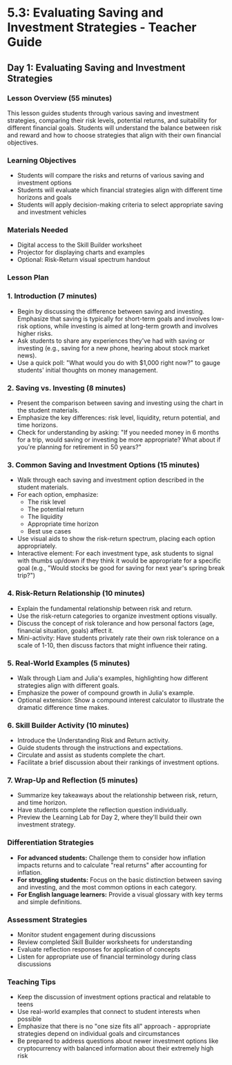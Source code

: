 # 5.3: Evaluating Saving and Investment Strategies - Teacher Guide

## Day 1: Evaluating Saving and Investment Strategies

### Lesson Overview (55 minutes)

This lesson guides students through various saving and investment strategies, comparing their risk levels, potential returns, and suitability for different financial goals. Students will understand the balance between risk and reward and how to choose strategies that align with their own financial objectives.

### Learning Objectives

- Students will compare the risks and returns of various saving and investment options
- Students will evaluate which financial strategies align with different time horizons and goals
- Students will apply decision-making criteria to select appropriate saving and investment vehicles

### Materials Needed

- Digital access to the Skill Builder worksheet
- Projector for displaying charts and examples
- Optional: Risk-Return visual spectrum handout

### Lesson Plan

### 1. Introduction (7 minutes)

- Begin by discussing the difference between saving and investing. Emphasize that saving is typically for short-term goals and involves low-risk options, while investing is aimed at long-term growth and involves higher risks.
- Ask students to share any experiences they've had with saving or investing (e.g., saving for a new phone, hearing about stock market news).
- Use a quick poll: "What would you do with $1,000 right now?" to gauge students' initial thoughts on money management.

### 2. Saving vs. Investing (8 minutes)

- Present the comparison between saving and investing using the chart in the student materials.
- Emphasize the key differences: risk level, liquidity, return potential, and time horizons.
- Check for understanding by asking: "If you needed money in 6 months for a trip, would saving or investing be more appropriate? What about if you're planning for retirement in 50 years?"

### 3. Common Saving and Investment Options (15 minutes)

- Walk through each saving and investment option described in the student materials.
- For each option, emphasize:
    - The risk level
    - The potential return
    - The liquidity
    - Appropriate time horizon
    - Best use cases
- Use visual aids to show the risk-return spectrum, placing each option appropriately.
- Interactive element: For each investment type, ask students to signal with thumbs up/down if they think it would be appropriate for a specific goal (e.g., "Would stocks be good for saving for next year's spring break trip?")

### 4. Risk-Return Relationship (10 minutes)

- Explain the fundamental relationship between risk and return.
- Use the risk-return categories to organize investment options visually.
- Discuss the concept of risk tolerance and how personal factors (age, financial situation, goals) affect it.
- Mini-activity: Have students privately rate their own risk tolerance on a scale of 1-10, then discuss factors that might influence their rating.

### 5. Real-World Examples (5 minutes)

- Walk through Liam and Julia's examples, highlighting how different strategies align with different goals.
- Emphasize the power of compound growth in Julia's example.
- Optional extension: Show a compound interest calculator to illustrate the dramatic difference time makes.

### 6. Skill Builder Activity (10 minutes)

- Introduce the Understanding Risk and Return activity.
- Guide students through the instructions and expectations.
- Circulate and assist as students complete the chart.
- Facilitate a brief discussion about their rankings of investment options.

### 7. Wrap-Up and Reflection (5 minutes)

- Summarize key takeaways about the relationship between risk, return, and time horizon.
- Have students complete the reflection question individually.
- Preview the Learning Lab for Day 2, where they'll build their own investment strategy.

### Differentiation Strategies

- **For advanced students:** Challenge them to consider how inflation impacts returns and to calculate "real returns" after accounting for inflation.
- **For struggling students:** Focus on the basic distinction between saving and investing, and the most common options in each category.
- **For English language learners:** Provide a visual glossary with key terms and simple definitions.

### Assessment Strategies

- Monitor student engagement during discussions
- Review completed Skill Builder worksheets for understanding
- Evaluate reflection responses for application of concepts
- Listen for appropriate use of financial terminology during class discussions

### Teaching Tips

- Keep the discussion of investment options practical and relatable to teens
- Use real-world examples that connect to student interests when possible
- Emphasize that there is no "one size fits all" approach - appropriate strategies depend on individual goals and circumstances
- Be prepared to address questions about newer investment options like cryptocurrency with balanced information about their extremely high risk